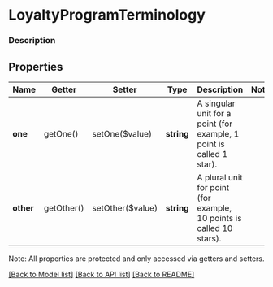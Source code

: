# LoyaltyProgramTerminology

### Description



## Properties
Name | Getter | Setter | Type | Description | Notes
------------ | ------------- | ------------- | ------------- | ------------- | -------------
**one** | getOne() | setOne($value) | **string** | A singular unit for a point (for example, 1 point is called 1 star). | 
**other** | getOther() | setOther($value) | **string** | A plural unit for point (for example, 10 points is called 10 stars). | 

Note: All properties are protected and only accessed via getters and setters.

[[Back to Model list]](../../README.md#documentation-for-models) [[Back to API list]](../../README.md#documentation-for-api-endpoints) [[Back to README]](../../README.md)

